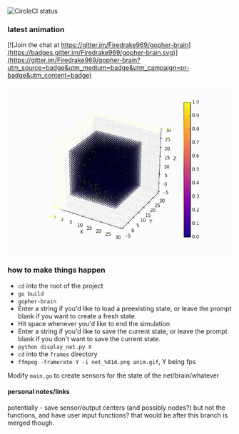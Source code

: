 ![CircleCI status](https://circleci.com/gh/Firedrake969/gopher-brain.svg?style=shield)

### latest animation

[![Join the chat at https://gitter.im/Firedrake969/gopher-brain](https://badges.gitter.im/Firedrake969/gopher-brain.svg)](https://gitter.im/Firedrake969/gopher-brain?utm_source=badge&utm_medium=badge&utm_campaign=pr-badge&utm_content=badge)

![Latest image](/latest.gif)

### how to make things happen

- `cd` into the root of the project
- `go build`
- `gopher-brain`
- Enter a string if you'd like to load a preexisting state, or leave the prompt blank if you want to create a fresh state.
- Hit space whenever you'd like to end the simulation
- Enter a string if you'd like to save the current state, or leave the prompt blank if you don't want to save the current state.
- `python display_net.py X`
- `cd` into the `frames` directory
- `ffmpeg -framerate Y -i net_%01d.png anim.gif`, Y being fps

Modify `main.go` to create sensors for the state of the net/brain/whatever

#### personal notes/links
potentially - save sensor/output centers (and possibly nodes?) but not the functions, and have user input functions?  that would be after this branch is merged though.